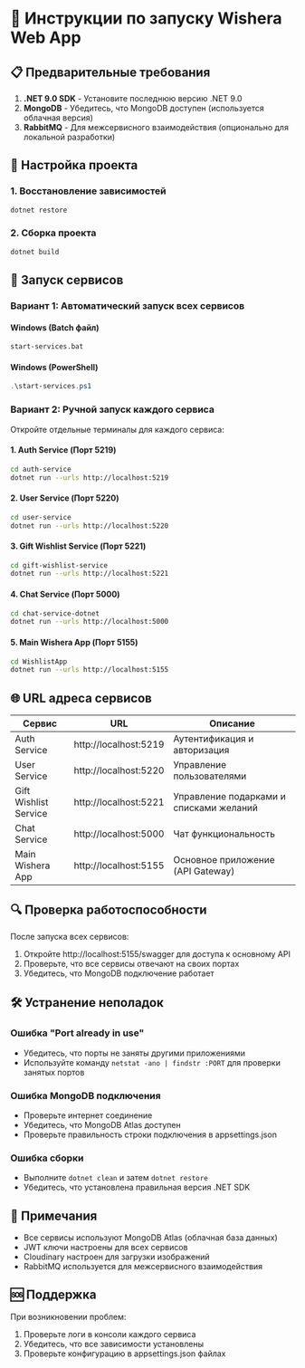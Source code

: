# 🚀 Инструкции по запуску Wishera Web App

## 📋 Предварительные требования

1. **.NET 9.0 SDK** - Установите последнюю версию .NET 9.0
2. **MongoDB** - Убедитесь, что MongoDB доступен (используется облачная версия)
3. **RabbitMQ** - Для межсервисного взаимодействия (опционально для локальной разработки)

## 🔧 Настройка проекта

### 1. Восстановление зависимостей
```bash
dotnet restore
```

### 2. Сборка проекта
```bash
dotnet build
```

## 🚀 Запуск сервисов

### Вариант 1: Автоматический запуск всех сервисов

#### Windows (Batch файл)
```bash
start-services.bat
```

#### Windows (PowerShell)
```powershell
.\start-services.ps1
```

### Вариант 2: Ручной запуск каждого сервиса

Откройте отдельные терминалы для каждого сервиса:

#### 1. Auth Service (Порт 5219)
```bash
cd auth-service
dotnet run --urls http://localhost:5219
```

#### 2. User Service (Порт 5220)
```bash
cd user-service
dotnet run --urls http://localhost:5220
```

#### 3. Gift Wishlist Service (Порт 5221)
```bash
cd gift-wishlist-service
dotnet run --urls http://localhost:5221
```

#### 4. Chat Service (Порт 5000)
```bash
cd chat-service-dotnet
dotnet run --urls http://localhost:5000
```

#### 5. Main Wishera App (Порт 5155)
```bash
cd WishlistApp
dotnet run --urls http://localhost:5155
```

## 🌐 URL адреса сервисов

| Сервис | URL | Описание |
|--------|-----|----------|
| Auth Service | http://localhost:5219 | Аутентификация и авторизация |
| User Service | http://localhost:5220 | Управление пользователями |
| Gift Wishlist Service | http://localhost:5221 | Управление подарками и списками желаний |
| Chat Service | http://localhost:5000 | Чат функциональность |
| Main Wishera App | http://localhost:5155 | Основное приложение (API Gateway) |

## 🔍 Проверка работоспособности

После запуска всех сервисов:

1. Откройте http://localhost:5155/swagger для доступа к основному API
2. Проверьте, что все сервисы отвечают на своих портах
3. Убедитесь, что MongoDB подключение работает

## 🛠️ Устранение неполадок

### Ошибка "Port already in use"
- Убедитесь, что порты не заняты другими приложениями
- Используйте команду `netstat -ano | findstr :PORT` для проверки занятых портов

### Ошибка MongoDB подключения
- Проверьте интернет соединение
- Убедитесь, что MongoDB Atlas доступен
- Проверьте правильность строки подключения в appsettings.json

### Ошибка сборки
- Выполните `dotnet clean` и затем `dotnet restore`
- Убедитесь, что установлена правильная версия .NET SDK

## 📝 Примечания

- Все сервисы используют MongoDB Atlas (облачная база данных)
- JWT ключи настроены для всех сервисов
- Cloudinary настроен для загрузки изображений
- RabbitMQ используется для межсервисного взаимодействия

## 🆘 Поддержка

При возникновении проблем:
1. Проверьте логи в консоли каждого сервиса
2. Убедитесь, что все зависимости установлены
3. Проверьте конфигурацию в appsettings.json файлах
